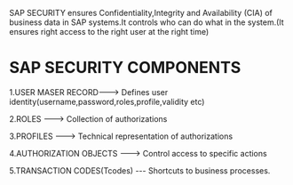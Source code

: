 SAP SECURITY ensures Confidentiality,Integrity and Availability (CIA) of business data in SAP systems.It controls who can do what in the system.(It ensures right access to the right user at the right time)

# SAP SECURITY COMPONENTS

1.USER MASER RECORD---> Defines user identity(username,password,roles,profile,validity etc)

2.ROLES ---> Collection of authorizations

3.PROFILES ---> Technical representation of authorizations

4.AUTHORIZATION OBJECTS ---> Control access to specific actions

5.TRANSACTION CODES(Tcodes) --- Shortcuts to business processes.


